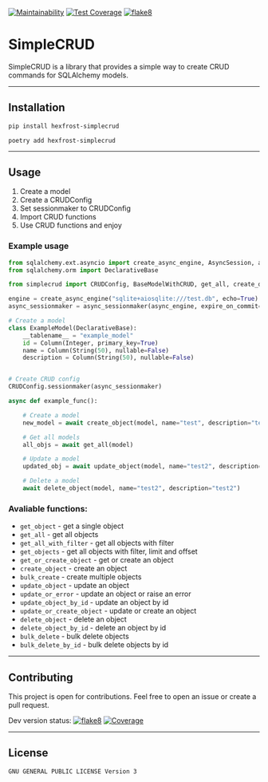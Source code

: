[![Maintainability](https://api.codeclimate.com/v1/badges/d33ecb2661fb7aedf516/maintainability)](https://codeclimate.com/github/hexfrost/sqlalchemy-models-commands/maintainability)
[![Test Coverage](https://api.codeclimate.com/v1/badges/d33ecb2661fb7aedf516/test_coverage)](https://codeclimate.com/github/hexfrost/sqlalchemy-models-commands/test_coverage)
[![flake8](https://github.com/hexfrost/simplecrud/actions/workflows/linter.yml/badge.svg?branch=staging)](https://github.com/hexfrost/simplecrud/actions/workflows/linter.yml)

# SimpleCRUD
SimpleCRUD is a library that provides a simple way to create CRUD commands for SQLAlchemy models.

***

## Installation

```bash
pip install hexfrost-simplecrud
```
```
poetry add hexfrost-simplecrud
```

***

## Usage

1. Create a model
2. Create a CRUDConfig
3. Set sessionmaker to CRUDConfig
4. Import CRUD functions
5. Use CRUD functions and enjoy

### Example usage

```python
from sqlalchemy.ext.asyncio import create_async_engine, AsyncSession, async_sessionmaker
from sqlalchemy.orm import DeclarativeBase

from simplecrud import CRUDConfig, BaseModelWithCRUD, get_all, create_obj, update_obj

engine = create_async_engine("sqlite+aiosqlite:///test.db", echo=True)
async_sessionmaker = async_sessionmaker(async_engine, expire_on_commit=False, class_=AsyncSession)

# Create a model
class ExampleModel(DeclarativeBase):
    __tablename__ = "example_model"
    id = Column(Integer, primary_key=True)
    name = Column(String(50), nullable=False)
    description = Column(String(50), nullable=False)


# Create CRUD config
CRUDConfig.sessionmaker(async_sessionmaker)

async def example_func():

    # Create a model
    new_model = await create_object(model, name="test", description="test")

    # Get all models
    all_objs = await get_all(model)

    # Update a model
    updated_obj = await update_object(model, name="test2", description="test2")

    # Delete a model
    await delete_object(model, name="test2", description="test2")

```

### Avaliable functions:
- `get_object` - get a single object
- `get_all` - get all objects
- `get_all_with_filter` - get all objects with filter
- `get_objects` - get all objects with filter, limit and offset
- `get_or_create_object` - get or create an object
- `create_object` - create an object
- `bulk_create` - create multiple objects
- `update_object` - update an object
- `update_or_error` - update an object or raise an error
- `update_object_by_id` - update an object by id
- `update_or_create_object` - update or create an object
- `delete_object` - delete an object
- `delete_object_by_id` - delete an object by id
- `bulk_delete` - bulk delete objects
- `bulk_delete_by_id` - bulk delete objects by id

***

## Contributing

This project is open for contributions. Feel free to open an issue or create a pull request.

Dev version status: 
[![flake8](https://github.com/hexfrost/simplecrud/actions/workflows/linter.yml/badge.svg?branch=dev)](https://github.com/hexfrost/simplecrud/actions/workflows/linter.yml)
[![Coverage](https://github.com/hexfrost/simplecrud/actions/workflows/coverage.yml/badge.svg?branch=dev)](https://github.com/hexfrost/simplecrud/actions/workflows/coverage.yml)

***

## License

```GNU GENERAL PUBLIC LICENSE Version 3```

